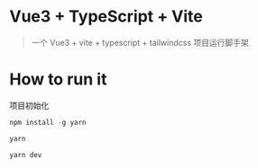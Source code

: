 # Vue3 + TypeScript + Vite
> 一个 Vue3 + vite + typescript + tailwindcss 项目运行脚手架

# How to run it
项目初始化
```ts
npm install -g yarn

yarn

yarn dev
```